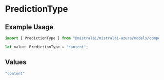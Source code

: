 # PredictionType

## Example Usage

```typescript
import { PredictionType } from "@mistralai/mistralai-azure/models/components";

let value: PredictionType = "content";
```

## Values

```typescript
"content"
```